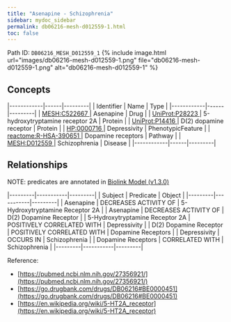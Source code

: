 ```yaml
---
title: "Asenapine - Schizophrenia"
sidebar: mydoc_sidebar
permalink: db06216-mesh-d012559-1.html
toc: false 
---
```



Path ID: `DB06216_MESH_D012559_1`
{% include image.html url="images/db06216-mesh-d012559-1.png" file="db06216-mesh-d012559-1.png" alt="db06216-mesh-d012559-1" %}

## Concepts

|------------|------|---------|
| Identifier | Name | Type    |
|------------|------|---------|
| <a href="https://identifiers.org/MESH:C522667">MESH:C522667 </a> | Asenapine | Drug |
| <a href="https://identifiers.org/UniProt:P28223">UniProt:P28223 </a> | 5-hydroxytryptamine receptor 2A | Protein |
| <a href="https://identifiers.org/UniProt:P14416">UniProt:P14416 </a> | D(2) dopamine receptor | Protein |
| <a href="https://identifiers.org/HP:0000716">HP:0000716 </a> | Depressivity | PhenotypicFeature |
| <a href="https://identifiers.org/reactome:R-HSA-390651">reactome:R-HSA-390651 </a> | Dopamine receptors | Pathway |
| <a href="https://identifiers.org/MESH:D012559">MESH:D012559 </a> | Schizophrenia | Disease |
|------------|------|---------|

## Relationships


NOTE: predicates are annotated in <a href="https://github.com/biolink/biolink-model/releases/tag/v1.3.0">Biolink Model (v1.3.0)</a>

|---------|-----------|---------|
| Subject | Predicate | Object  |
|---------|-----------|---------|
| Asenapine | DECREASES ACTIVITY OF | 5-Hydroxytryptamine Receptor 2A |
| Asenapine | DECREASES ACTIVITY OF | D(2) Dopamine Receptor |
| 5-Hydroxytryptamine Receptor 2A | POSITIVELY CORRELATED WITH | Depressivity |
| D(2) Dopamine Receptor | POSITIVELY CORRELATED WITH | Dopamine Receptors |
| Depressivity | OCCURS IN | Schizophrenia |
| Dopamine Receptors | CORRELATED WITH | Schizophrenia |
|---------|-----------|---------|

Reference: 
  - [https://pubmed.ncbi.nlm.nih.gov/27356921/](https://pubmed.ncbi.nlm.nih.gov/27356921/)
  - [https://go.drugbank.com/drugs/DB06216#BE0000451](https://go.drugbank.com/drugs/DB06216#BE0000451)
  - [https://en.wikipedia.org/wiki/5-HT2A_receptor](https://en.wikipedia.org/wiki/5-HT2A_receptor)
